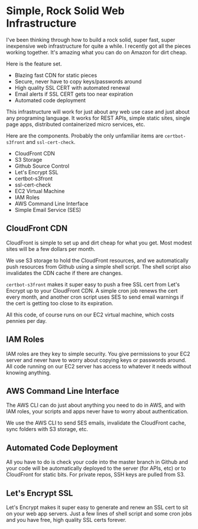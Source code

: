 # Simple, Rock Solid Web Infrastructure

I've been thinking through how to build a rock solid, super fast,
super inexpensive web infrastructure for quite a while.
I recently got all the pieces working together. 
It's amazing what you can do on Amazon for dirt cheap.

Here is the feature set.

* Blazing fast CDN for static pieces
* Secure, never have to copy keys/passwords around
* High quality SSL CERT with automated renewal
* Email alerts if SSL CERT gets too near expiration
* Automated code deployment

This infrastructure will work for just about any web use case
and just about any programing language. It works for REST APIs, 
simple static sites, single page apps, distributed 
containerized micro services, etc.

Here are the components. Probably the only 
unfamiliar items are `certbot-s3front` and `ssl-cert-check`.

* CloudFront CDN
* S3 Storage
* Github Source Control
* Let's Encrypt SSL
* certbot-s3front
* ssl-cert-check
* EC2 Virtual Machine
* IAM Roles
* AWS Command Line Interface
* Simple Email Service (SES)

## CloudFront CDN

CloudFront is simple to set up and dirt cheap for what
you get. Most modest sites will be a few dollars per month.

We use S3 storage to hold the CloudFront resources, and we
automatically push resources from Github using a simple shell
script. The shell script also invalidates the CDN cache if 
there are changes.

`certbot-s3front` makes it super easy to push a free SSL cert from 
Let's Encrypt up to your CloudFront CDN. A simple cron job 
renews the cert every month, and another cron script uses SES
to send email warnings if the cert is getting too close to
its expiration.

All this code, of course runs on our EC2 virtual machine, which
costs pennies per day.

## IAM Roles

IAM roles are they key to simple security. You give permissions
to your EC2 server and never have to worry about copying keys
or passwords around. All code running on our EC2 server has 
access to whatever it needs without knowing anything.

## AWS Command Line Interface

The AWS CLI can do just about anything you need to do in AWS,
and with IAM roles, your scripts and apps never have to worry 
about authentication.

We use the AWS CLI to send SES emails, invalidate the 
CloudFront cache, sync folders with S3 storage, etc.

## Automated Code Deployment

All you have to do is check your code into the master branch
in Github and your code will be automatically deployed to the 
server (for APIs, etc) or to CloudFront for static bits. For
private repos, SSH keys are pulled from S3.

## Let's Encrypt SSL

Let's Encrypt makes it super easy to generate and renew an SSL
cert to sit on your web app servers. Just a few lines of shell
script and some cron jobs and you have free, high quality
SSL certs forever.
